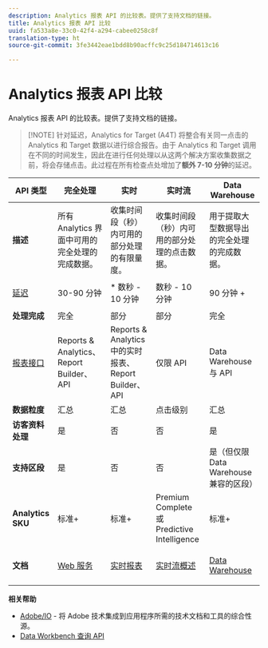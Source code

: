 ```yaml
---
description: Analytics 报表 API 的比较表。提供了支持文档的链接。
title: Analytics 报表 API 比较
uuid: fa533a8e-33c0-42f4-a294-cabee0258c8f
translation-type: ht
source-git-commit: 3fe3442eae1bdd8b90acffc9c25d184714613c16

---
```



# Analytics 报表 API 比较

Analytics 报表 API 的比较表。提供了支持文档的链接。

>[!NOTE] 针对延迟，Analytics for Target (A4T) 将整合有关同一点击的 Analytics 和 Target 数据以进行综合报告。由于 Analytics 和 Target 调用在不同的时间发生，因此在进行任何处理以从这两个解决方案收集数据之前，将会存储点击。此过程在所有检查点处增加了&#x200B;**额外 7-10 分钟**&#x200B;的延迟。

<table id="table_7AF4FD678D494063ADF459B3CBC3EF3F"> 
 <thead> 
  <tr> 
   <th colname="col1" class="entry"> API 类型 </th> 
   <th colname="col2" class="entry"> 完全处理 </th> 
   <th colname="col3" class="entry"> 实时 </th> 
   <th colname="col4" class="entry"> 实时流 </th> 
   <th colname="col5" class="entry"> Data Warehouse </th> 
  </tr> 
 </thead>
 <tbody> 
  <tr> 
   <td colname="col1"> <b>描述</b> </td> 
   <td colname="col2"> 所有 Analytics 界面中可用的完全处理的完成数据。 </td> 
   <td colname="col3"> 收集时间段（秒）内可用的部分处理的有限量度。 </td> 
   <td colname="col4"> 收集时间段（秒）内可用的部分处理的点击数据。 </td> 
   <td colname="col5"> 用于提取大型数据导出的完全处理的完成数据。 </td> 
  </tr> 
  <tr> 
   <td colname="col1"> <p><a href="https://docs.adobe.com/content/help/zh-Hans/analytics/technotes/latency.html"  > 延迟</a> </p> </td> 
   <td colname="col2"> 30-90 分钟 </td> 
   <td colname="col3"> * 数秒 - 10 分钟 </td> 
   <td colname="col4"> 数秒 - 10 分钟 </td> 
   <td colname="col5"> 90 分钟 + </td> 
  </tr> 
  <tr> 
   <td colname="col1"> <b>处理完成</b> </td> 
   <td colname="col2"> 完全 </td> 
   <td colname="col3"> 部分 </td> 
   <td colname="col4"> 部分 </td> 
   <td colname="col5"> 完全 </td> 
  </tr> 
  <tr> 
   <td colname="col1"> <a href="https://docs.adobe.com/content/help/zh-Hans/analytics/landing/home.html"  > 报表接口</a> </td> 
   <td colname="col2"> Reports &amp; Analytics、Report Builder、API </td> 
   <td colname="col3"> Reports &amp; Analytics 中的实时报表、Report Builder、API </td> 
   <td colname="col4"> 仅限 API </td> 
   <td colname="col5"> Data Warehouse 与 API </td> 
  </tr> 
  <tr> 
   <td colname="col1"> <b>数据粒度</b> </td> 
   <td colname="col2"> 汇总 </td> 
   <td colname="col3"> 汇总 </td> 
   <td colname="col4"> 点击级别 </td> 
   <td colname="col5"> 汇总 </td> 
  </tr> 
  <tr> 
   <td colname="col1"> <b>访客资料处理</b> </td> 
   <td colname="col2"> 是 </td> 
   <td colname="col3"> 否 </td> 
   <td colname="col4"> 否 </td> 
   <td colname="col5"> 是 </td> 
  </tr> 
  <tr> 
   <td colname="col1"> <b>支持区段</b> </td> 
   <td colname="col2"> 是 </td> 
   <td colname="col3"> 否 </td> 
   <td colname="col4"> 否 </td> 
   <td colname="col5"> 是（但仅限 Data Warehouse 兼容的区段） </td> 
  </tr> 
  <tr> 
   <td colname="col1"> <b>Analytics SKU</b> </td> 
   <td colname="col2"> 标准+ </td> 
   <td colname="col3"> 标准+ </td> 
   <td colname="col4"> Premium Complete 或 Predictive Intelligence </td> 
   <td colname="col5"> 标准+ </td> 
  </tr> 
  <tr> 
   <td colname="col1"> <b>文档</b> </td> 
   <td colname="col2"> <p> <a href="https://marketing.adobe.com/developer/documentation/analytics-reporting-1-4/get-started%E2%80%8B"  > Web 服务</a> </p> </td> 
   <td colname="col3"> <p> <a href="https://marketing.adobe.com/developer/documentation/analytics-reporting-1-4/real-time"  > 实时报表</a> </p> </td> 
   <td colname="col4"> <p> <a href="https://marketing.adobe.com/developer/documentation/analytics-live-stream/overview-1%E2%80%8B"  > 实时流概述</a> </p> </td> 
   <td colname="col5"> <p><a href="https://docs.adobe.com/content/help/zh-Hans/analytics/export/data-warehouse/data-warehouse.html"  > Data Warehouse</a> </p> </td> 
  </tr> 
 </tbody> 
</table>

**相关帮助**

* [Adobe/IO](https://www.adobe.io/) - 将 Adobe 技术集成到应用程序所需的技术文档和工具的综合性源。
* [Data Workbench 查询 API](https://marketing.adobe.com/developer/documentation/data-workbench-query-api/c-ins-qry-api)

